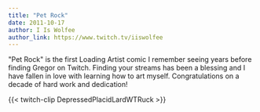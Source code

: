```yaml
---
title: "Pet Rock"
date: 2011-10-17
author: I Is Wolfee
author_link: https://www.twitch.tv/iiswolfee
---
```


"Pet Rock" is the first Loading Artist comic I remember seeing years before finding Gregor on Twitch.
Finding your streams has been a blessing and I have fallen in love with learning how to art myself.
Congratulations on a decade of hard work and dedication!

{{< twitch-clip DepressedPlacidLardWTRuck >}}
